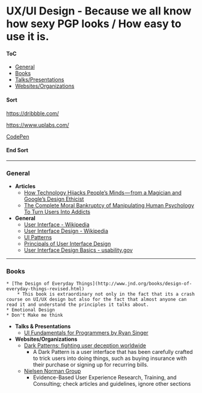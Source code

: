 # UX/UI Design - Because we all know how sexy PGP looks / How easy to use it is.



#### ToC
* [General](#general)
* [Books](#books)
* [Talks/Presentations](#talks)
* [Websites/Organizations](#web)




#### Sort

https://dribbble.com/

https://www.uplabs.com/

[CodePen](https://codepen.io/#)


#### End Sort
 
----------------------------
### <a name="general"></a>General
* **Articles**
	* [How Technology Hijacks People’s Minds — from a Magician and Google’s Design Ethicist](http://www.tristanharris.com/2016/05/how-technology-hijacks-peoples-minds%E2%80%8A-%E2%80%8Afrom-a-magician-and-googles-design-ethicist/)
	* [The Complete Moral Bankruptcy of Manipulating Human Psychology To Turn Users Into Addicts](https://hackernoon.com/the-complete-moral-bankruptcy-of-manipulating-human-psychology-to-turn-users-into-addicts-d09b98281ef)
* **General**
	* [User Interface - Wikipedia](https://en.wikipedia.org/wiki/User_interface)
	* [User Interface Design - Wikipedia](https://en.wikipedia.org/wiki/User_interface_design)
	* [UI Patterns](http://ui-patterns.com/)
	* [Principals of User Interface Design](https://en.wikipedia.org/wiki/Principles_of_user_interface_design)
	* [User Interface Design Basics - usability.gov](https://www.usability.gov/what-and-why/user-interface-design.html)

-------------------------
### Books
	* [The Design of Everyday Things](http://www.jnd.org/books/design-of-everyday-things-revised.html)
		* This book is extraordinary not only in the fact that its a crash course on UI/UX design but also for the fact that almost anyone can read it and understand the principles it talks about.
	* Emotional Design
	* Don't Make me think
* **Talks & Presentations**
	* [UI Fundamentals for Programmers by Ryan Singer](https://vimeo.com/6702766)
* **Websites/Organizations**
	* [Dark Patterns: fighting user deception worldwide](http://darkpatterns.org/)
		* A Dark Pattern is a user interface that has been carefully crafted to trick users into doing things, such as buying insurance with their purchase or signing up for recurring bills.
	* [Nielsen Norman Group](http://www.nngroup.com)
		* Evidence-Based User Experience Research, Training, and Consulting; check articles and guidelines, ignore other sections